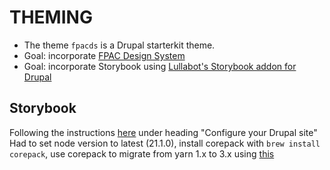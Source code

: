 # THEMING

- The theme `fpacds` is a Drupal starterkit theme.
- Goal: incorporate [FPAC Design System](https://github.com/USDA-FPAC/fpac-design-system)
- Goal: incorporate Storybook using [Lullabot's Storybook addon for Drupal](https://storybook.js.org/addons/@lullabot/storybook-drupal-addon)

## Storybook

Following the instructions [here](https://storybook.js.org/addons/@lullabot/storybook-drupal-addon) under heading "Configure your Drupal site"
Had to set node version to latest (21.1.0), install corepack with `brew install corepack`, use corepack to migrate from yarn 1.x to 3.x using [this](https://yarnpkg.com/migration/guide)
